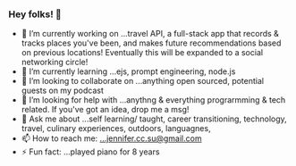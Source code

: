 ### Hey folks! 👋

- 🔭 I’m currently working on ...travel API, a full-stack app that records & tracks places you've been, and makes future recommendations based on previous locations! Eventually this will be expanded to a social networking circle!
- 🌱 I’m currently learning ...ejs, prompt engineering, node.js
- 👯 I’m looking to collaborate on ...anything open sourced, potential guests on my podcast
- 🤔 I’m looking for help with ...anythng & everything prograrmming & tech related. If you've got an idea, drop me a msg! 
- 💬 Ask me about ...self learning/ taught, career transitioning, technology, travel, culinary experiences, outdoors, languagnes, 
- 📫 How to reach me: ...jennifer.cc.su@gmail.com
- ⚡ Fun fact: ...played piano for 8 years
